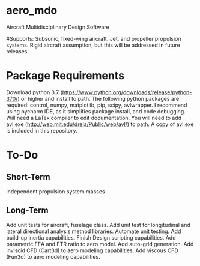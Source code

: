# aero_mdo
Aircraft Multidisciplinary Design Software

#Supports:
Subsonic, fixed-wing aircraft. Jet, and propeller propulsion systems. 
Rigid aircraft assumption, but this will be addressed in future releases.


# Package Requirements
Download python 3.7 (https://www.python.org/downloads/release/python-370/) or higher and install to path. The following python packages are required: control, 
numpy, matplotlib, pip, scipy, avlwrapper. I recommend using pycharm IDE, as it simplifies package install, and code debugging. Will need a LaTex compiler to edit documentation.
You will need to add avl.exe (http://web.mit.edu/drela/Public/web/avl/) to path. A copy of avl.exe is included in this repository.

# To-Do
## Short-Term
independent propulsion system masses
## Long-Term
Add unit tests for aircraft, fuselage class.
Add unit test for longitudinal and lateral directional analysis method libraries.
Automate unit testing.
Add build-up inertia capabilities.
Finish Design scripting capabilities.
Add parametric FEA and FTR ratio to aero model.
Add auto-grid generation.
Add inviscid CFD (Cart3d) to aero modeling capabilities.
Add viscous CFD (Fun3d) to aero modeling capabilities.
